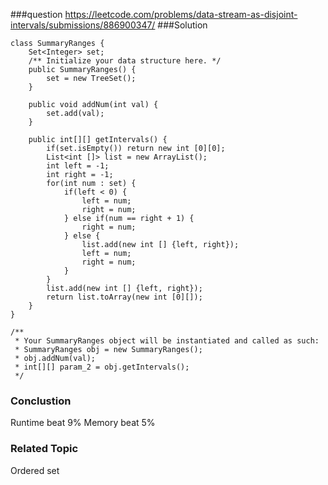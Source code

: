 ###question
https://leetcode.com/problems/data-stream-as-disjoint-intervals/submissions/886900347/
###Solution
```
class SummaryRanges {
    Set<Integer> set;
    /** Initialize your data structure here. */
    public SummaryRanges() {
        set = new TreeSet();
    }
    
    public void addNum(int val) {
        set.add(val);
    }
    
    public int[][] getIntervals() {
        if(set.isEmpty()) return new int [0][0];
        List<int []> list = new ArrayList();
        int left = -1;
        int right = -1;
        for(int num : set) {
            if(left < 0) {
                left = num;
                right = num;
            } else if(num == right + 1) {
                right = num;
            } else {
                list.add(new int [] {left, right});
                left = num;
                right = num;
            }
        }
        list.add(new int [] {left, right});
        return list.toArray(new int [0][]);
    }
}

/**
 * Your SummaryRanges object will be instantiated and called as such:
 * SummaryRanges obj = new SummaryRanges();
 * obj.addNum(val);
 * int[][] param_2 = obj.getIntervals();
 */
```


### Conclustion
Runtime beat 9%
Memory beat 5%

### Related Topic
Ordered set